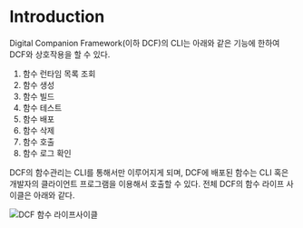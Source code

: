 # Introduction

Digital Companion Framework(이하 DCF)의 CLI는 아래와 같은 기능에 한하여 DCF와 상호작용을 할 수 있다.



1. 함수 런타임 목록 조회
2. 함수 생성
3. 함수 빌드
4. 함수 테스트
5. 함수 배포
6. 함수 삭제
7. 함수 호출
8. 함수 로그 확인



DCF의 함수관리는 CLI를 통해서만 이루어지게 되며, DCF에 배포된 함수는 CLI 혹은 개발자의 클라이언트 프로그램을 이용해서 호출할 수 있다. 전체 DCF의 함수 라이프 사이클은 아래와 같다.

![DCF 함수 라이프사이클](https://user-images.githubusercontent.com/13328380/71800226-d97a7700-309a-11ea-9c56-c95230ebab4f.png)
